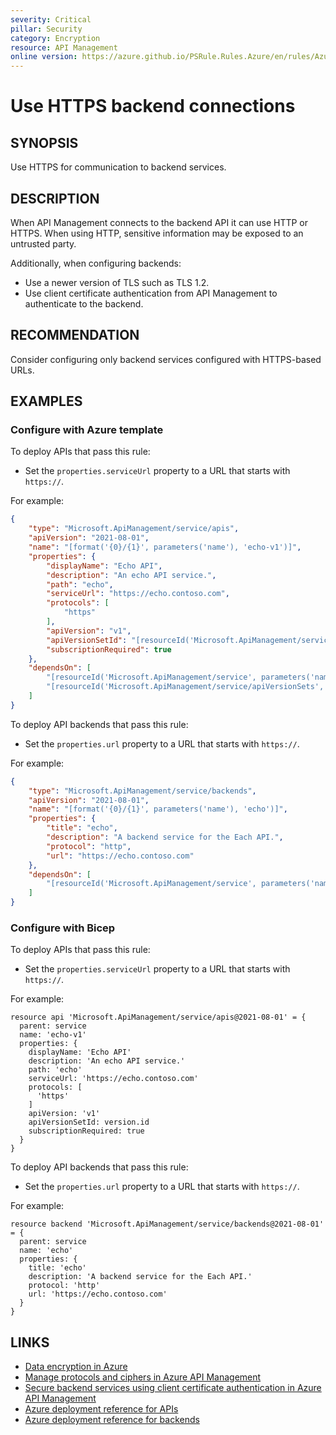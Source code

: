 ```yaml
---
severity: Critical
pillar: Security
category: Encryption
resource: API Management
online version: https://azure.github.io/PSRule.Rules.Azure/en/rules/Azure.APIM.HTTPBackend/
---
```


# Use HTTPS backend connections

## SYNOPSIS

Use HTTPS for communication to backend services.

## DESCRIPTION

When API Management connects to the backend API it can use HTTP or HTTPS.
When using HTTP, sensitive information may be exposed to an untrusted party.

Additionally, when configuring backends:

- Use a newer version of TLS such as TLS 1.2.
- Use client certificate authentication from API Management to authenticate to the backend.

## RECOMMENDATION

Consider configuring only backend services configured with HTTPS-based URLs.

## EXAMPLES

### Configure with Azure template

To deploy APIs that pass this rule:

- Set the `properties.serviceUrl` property to a URL that starts with `https://`.

For example:

```json
{
    "type": "Microsoft.ApiManagement/service/apis",
    "apiVersion": "2021-08-01",
    "name": "[format('{0}/{1}', parameters('name'), 'echo-v1')]",
    "properties": {
        "displayName": "Echo API",
        "description": "An echo API service.",
        "path": "echo",
        "serviceUrl": "https://echo.contoso.com",
        "protocols": [
            "https"
        ],
        "apiVersion": "v1",
        "apiVersionSetId": "[resourceId('Microsoft.ApiManagement/service/apiVersionSets', parameters('name'), 'echo')]",
        "subscriptionRequired": true
    },
    "dependsOn": [
        "[resourceId('Microsoft.ApiManagement/service', parameters('name'))]",
        "[resourceId('Microsoft.ApiManagement/service/apiVersionSets', parameters('name'), 'echo')]"
    ]
}
```

To deploy API backends that pass this rule:

- Set the `properties.url` property to a URL that starts with `https://`.

For example:

```json
{
    "type": "Microsoft.ApiManagement/service/backends",
    "apiVersion": "2021-08-01",
    "name": "[format('{0}/{1}', parameters('name'), 'echo')]",
    "properties": {
        "title": "echo",
        "description": "A backend service for the Each API.",
        "protocol": "http",
        "url": "https://echo.contoso.com"
    },
    "dependsOn": [
        "[resourceId('Microsoft.ApiManagement/service', parameters('name'))]"
    ]
}
```

### Configure with Bicep

To deploy APIs that pass this rule:

- Set the `properties.serviceUrl` property to a URL that starts with `https://`.

For example:

```bicep
resource api 'Microsoft.ApiManagement/service/apis@2021-08-01' = {
  parent: service
  name: 'echo-v1'
  properties: {
    displayName: 'Echo API'
    description: 'An echo API service.'
    path: 'echo'
    serviceUrl: 'https://echo.contoso.com'
    protocols: [
      'https'
    ]
    apiVersion: 'v1'
    apiVersionSetId: version.id
    subscriptionRequired: true
  }
}
```

To deploy API backends that pass this rule:

- Set the `properties.url` property to a URL that starts with `https://`.

For example:

```bicep
resource backend 'Microsoft.ApiManagement/service/backends@2021-08-01' = {
  parent: service
  name: 'echo'
  properties: {
    title: 'echo'
    description: 'A backend service for the Each API.'
    protocol: 'http'
    url: 'https://echo.contoso.com'
  }
}
```

## LINKS

- [Data encryption in Azure](https://learn.microsoft.com/azure/architecture/framework/security/design-storage-encryption#data-in-transit)
- [Manage protocols and ciphers in Azure API Management](https://learn.microsoft.com/azure/api-management/api-management-howto-manage-protocols-ciphers)
- [Secure backend services using client certificate authentication in Azure API Management](https://learn.microsoft.com/azure/api-management/api-management-howto-mutual-certificates)
- [Azure deployment reference for APIs](https://learn.microsoft.com/azure/templates/microsoft.apimanagement/service/apis)
- [Azure deployment reference for backends](https://learn.microsoft.com/azure/templates/microsoft.apimanagement/service/backends)
